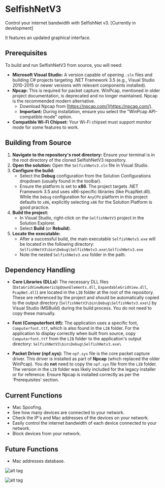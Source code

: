 # SelfishNetV3

Control your internet bandwidth with SelfishNet v3.
[Currently in development]

It features an updated graphical interface.

## Prerequisites

To build and run SelfishNetV3 from source, you will need:

- **Microsoft Visual Studio:** A version capable of opening `.sln` files and building C# projects targeting .NET Framework 3.5 (e.g., Visual Studio 2010-2015 or newer versions with relevant components installed).
- **Npcap:** This is required for packet capture. WinPcap, mentioned in older project documentation, is deprecated and no longer maintained. Npcap is the recommended modern alternative.
    - Download Npcap from [https://npcap.com/](https://npcap.com/).
    - **Important:** During installation, ensure you select the "WinPcap API-compatible mode" option.
- **Compatible Wi-Fi Chipset:** Your Wi-Fi chipset must support monitor mode for some features to work.

## Building from Source

1.  **Navigate to the repository's root directory:**
    Ensure your terminal is in the root directory of the cloned SelfishNetV3 repository.
2.  **Open the solution:**
    Open the `SelfishNetv3.sln` file in Visual Studio.
3.  **Configure the build:**
    - Select the **Debug** configuration from the Solution Configurations dropdown (usually found in the toolbar).
    - Ensure the platform is set to **x86**. The project targets .NET Framework 3.5 and uses x86-specific libraries (like PcapNet.dll). While the `Debug` configuration for `AnyCPU` platform in this project defaults to `x86`, explicitly selecting `x86` for the Solution Platform is good practice.
4.  **Build the project:**
    - In Visual Studio, right-click on the `SelfishNetV3` project in the Solution Explorer.
    - Select **Build** (or **Rebuild**).
5.  **Locate the executable:**
    - After a successful build, the main executable `SelfishNetv3.exe` will be located in the following directory:
      `SelfishNetV3\bin\Debug\SelfishNetv3.exe\SelfishNetv3.exe`
    - Note the nested `SelfishNetv3.exe` folder in the path.

## Dependency Handling

- **Core Libraries (DLLs):**
  The necessary DLL files (`DataGridViewNumericUpDownElements.dll`, `ExpandableGridView.dll`, `PcapNet.dll`) are located in the `LIB` folder at the root of the repository. These are referenced by the project and should be automatically copied to the output directory (`SelfishNetV3\bin\Debug\SelfishNetv3.exe\`) by Visual Studio (MSBuild) during the build process. You do not need to copy these manually.

- **Font (Computerfont.ttf):**
  The application uses a specific font, `Computerfont.ttf`, which is also found in the `LIB` folder. For the application to display correctly when built from source, copy `Computerfont.ttf` from the `LIB` folder to the application's output directory:
  `SelfishNetV3\bin\Debug\SelfishNetv3.exe\`

- **Packet Driver (npf.sys):**
  The `npf.sys` file is the core packet capture driver. This driver is installed as part of **Npcap** (which replaced the older WinPcap). You do **not** need to copy the `npf.sys` file from the `LIB` folder. The version in the `LIB` folder was likely included for the legacy installer or for reference. Ensure Npcap is installed correctly as per the 'Prerequisites' section.

## Current Functions
- Mac Spoofing.
- See how many devices are connected to your network.
- Check the IP's and Mac addresses of the devices on your network.
- Easily control the internet bandwidth of each device connected to your network.
- Block devices from your network.

## Future Functions
- Mac addresses database.


![alt tag](https://i.imgur.com/rKbZLld.png)

![alt tag](https://i.imgur.com/vGtqzBV.png)
